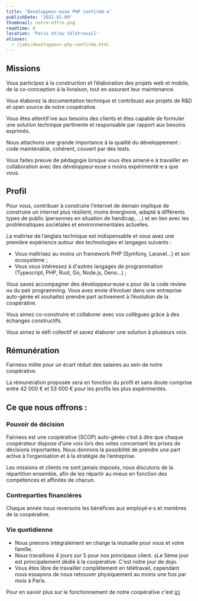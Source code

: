```yaml
---
title: 'Developpeur·euse PHP confirmé·e'
publishDate: '2021-01-09'
thumbnail: notre-offre.png
readtime: 8
location: 'Paris et/ou télétravail'
aliases:
  - /jobs/developpeur-php-confirmé.html
---
```


## Missions

Vous participez à la construction et l’élaboration des projets web et mobile, de la co-conception à la livraison, tout en assurant leur maintenance.

Vous élaborez la documentation technique et contribuez aux projets de R&D et open source de notre coopérative.

Vous êtes attentif·ive aux besoins des clients et êtes capable de formuler une solution technique pertinente et responsable par rapport aux besoins exprimés.

Nous attachons une grande importance à la qualité du développement : code maintenable, cohérent, couvert par des tests.

Vous faites preuve de pédagogie lorsque vous êtes amené·e à travailler en collaboration avec des développeur·euse·s moins expérimenté·e·s que vous.

## Profil

Pour vous, contribuer à construire l’internet de demain implique de construire un internet plus résilient, moins énergivore, adapté à différents types de public (personnes en situation de handicap, ...) et en lien avec les problématiques sociétales et environnementales actuelles.

La maîtrise de l’anglais technique est indispensable et vous avez une première expérience autour des technologies et langages suivants :

- Vous maîtrisez au moins un framework PHP (Symfony, Laravel...) et son ecosystème ;
- Vous vous intéressez à d'autres langages de programmation (Typescript, PHP, Rust, Go, Node.js, Deno...) ;

Vous savez accompagner des développeur·euse·s pour de la code review ou du pair programming. Vous avez envie d’évoluer dans une entreprise auto-gérée et souhaitez prendre part activement à l’évolution de la coopérative.

Vous aimez co-construire et collaborer avec vos collègues grâce à des échanges constructifs.

Vous aimez le défi collectif et savez élaborer une solution à plusieurs voix.

## Rémunération

Fairness milite pour un écart réduit des salaires au sein de notre coopérative.

La rémunération proposée sera en fonction du profil et sans doute comprise entre 42 000 € et 53 000 € pour les profils les plus expérimentés.

## Ce que nous offrons :

### Pouvoir de décision 

Fairness est une coopérative (SCOP) auto-gérée c’est à dire que chaque coopérateur dispose d’une voix lors des votes concernant les prises de décisions importantes. Nous donnons la possibilité de prendre une part active à l’organisation et à la stratégie de l’entreprise.

Les missions et clients ne sont jamais imposés, nous discutons de la répartition ensemble, afin de les répartir au mieux en fonction des compétences et affinités de chacun.

### Contreparties financières

Chaque année nous reversons les bénéfices aux employé·e·s et membres de la coopérative.

### Vie quotidienne

- Nous prenons intégralement en charge la mutuelle pour vous et votre famille.
- Nous travaillons 4 jours sur 5 pour nos principaux client. sLe 5ème jour est principalement dédié à la coopérative. C'est notre jour de dojo.
- Vous êtes libre de travailler complètement en télétravail, cependant nous essayons de nous retrouver physiquement au moins une fois par mois à Paris.

Pour en savoir plus sur le fonctionnement de notre coopérative c'est [ici](/blog/2020/transformation-en-cooperative/)
